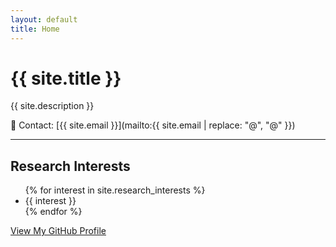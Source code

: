 ```yaml
---
layout: default
title: Home
---
```


# {{ site.title }}

{{ site.description }}

📧 Contact: [{{ site.email }}](mailto:{{ site.email | replace: "&#64;", "@" }})

---

## Research Interests
<ul>
  {% for interest in site.research_interests %}
    <li>{{ interest }}</li>
  {% endfor %}
</ul>

<a href="https://github.com/你的用户名" class="btn">View My GitHub Profile</a>
